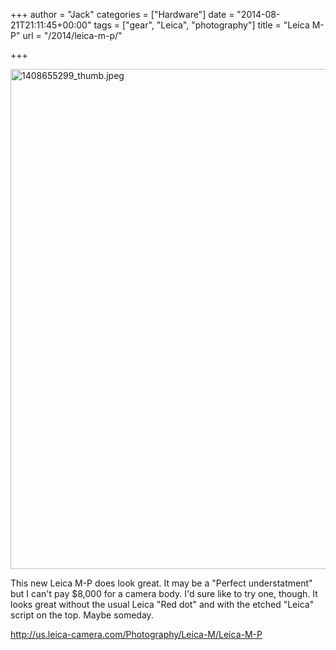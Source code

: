 +++
author = "Jack"
categories = ["Hardware"]
date = "2014-08-21T21:11:45+00:00"
tags = ["gear", "Leica", "photography"]
title = "Leica M-P"
url = "/2014/leica-m-p/"

+++

[<img class="alignnone wp-image-3427 size-full" src="/img/2014/08/1408655299_thumb.jpeg" alt="1408655299_thumb.jpeg" width="959" height="800" srcset="/img/2014/08/1408655299_thumb.jpeg 959w, /img/2014/08/1408655299_thumb-300x250.jpeg 300w, /img/2014/08/1408655299_thumb-768x641.jpeg 768w" sizes="(max-width: 959px) 100vw, 959px" />][1]

<p class="">
  This new Leica M-P does look great. It may be a "Perfect understatment" but I can't pay $8,000 for a camera body. I'd sure like to try one, though. It looks great without the usual Leica "Red dot" and with the etched "Leica" script on the top. Maybe someday.
</p>

<http://us.leica-camera.com/Photography/Leica-M/Leica-M-P>

 [1]: /img/2014/08/1408655299_thumb.jpeg